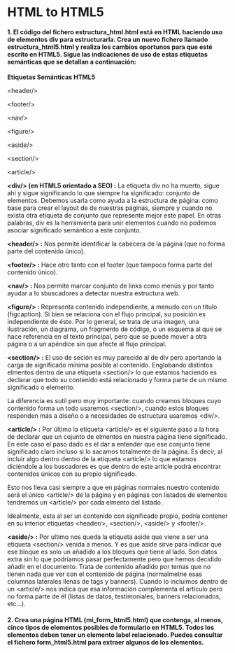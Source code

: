 # HTML to HTML5

#### **1. El código del fichero estructura_html.html está en HTML haciendo uso de elementos div para estructurarla. Crea un nuevo fichero llamado estructura_html5.html y realiza los cambios oportunos para que esté escrito en HTML5. Sigue las indicaciones de uso de estas etiquetas semánticas que se detallan a continuación:**

**Etiquetas Semánticas HTML5**

<header\/\>

<footer\/\>

<nav\/\>

<figure\/\>

<aside\/\>

<section\/\>

<article\/\>

**<div\/\> (en HTML5 orientado a SEO) :**
La etiqueta div no ha muerto, sigue ahí y sigue significando lo que siempre ha significado: conjunto de elementos. Debemos usarla como ayuda a la estructura de página: como base para crear el layout de de nuestras páginas, siempre y cuando no exista otra etiqueta de conjunto que represente mejor este papel. En otras palabras, div es la herramienta para unir elementos cuando no podemos asociar significado semántico a este conjunto.

**<header\/\> :** Nos permite identificar la cabecera de la página (que no forma parte del contenido único).

**<footer\/\> :** Hace otro tanto con el footer (que tampoco forma parte del contenido único).

**<nav\/\> :** Nos permite marcar conjunto de links como menús y por tanto ayudar a lo sbuscadores a detectar nuestra estructura web.

**<figure\/\> :** Representa contenido independiente, a menudo con un título (figcaption). Si bien se relaciona con el flujo principal, su posición es independiente de éste. Por lo general, se trata de una imagen, una ilustración, un diagrama, un fragmento de código, o un esquema al que se hace referencia en el texto principal, pero que se puede mover a otra página o a un apéndice sin que afecte al flujo principal.
  
**<section\/\> :** 
El uso de seción es muy parecido al de div pero aportando la carga de significado mínima posible al contenido. Englobando distintos elmentos dentro de una etiqueta <section\/\> lo que estamos haciendo es declarar que todo su contenido está relacionado y forma parte de un mismo significado o elemento.

La diferencia es sutil pero muy importante: cuando creamos bloques cuyo contenido forma un todo usaremos <section\/\>, cuando estos bloques responden más a diseño o a necesidades de estructura usaremos <div\/\>.

**<article\/\> :** 
Por último la etiqueta <article\/\> es el siguiente paso a la hora de declarar que un cojunto de elmentos en nuestra página tiene significado. En este caso el paso dado es el dar a entender que ese conjunto tiene significado claro incluso si lo sacamos totalmente de la página. Es decir, al incluir algo dentro dentro de la etiqueta <article\/\> lo que estamos diciéndole a los buscadores es que dentro de este article podrá encontrar contenidos únicos con su propio significado.

Esto nos lleva casi siempre a que en páginas normales nuestro contenido será el único <article\/\> de la página y en páginas con listados de elementos tendremos un <article\/\> por cada elmento del listado.

Idealmente, esta al ser un contenido con significado propio, podría contener en su interior etiquetas <header\/\>, <section\/\>, <aside\/\> y <footer\/\>.

**<aside\/\> :**
Por ultimo nos queda la etiqueta aside que viene a ser una etiqueta <section\/\> venida a menos. Y es que aside sirve para indicar que ese bloque es solo un añadido a los bloques que tiene al lado. Son datos extra sin lo que podríamos pasar perfectamente pero que hemos decidido añadir en el documento. Trata de contenido añadido por temas que no tienen nada que ver con el contenido de página (normalmetne esas columnas laterales llenas de tags y banners). Cuando lo incluimos dentro de un <article\/\> nos indica que esa información complementa el artículo pero no forma parte de él (listas de datos, testimoniales, banners relacionados, etc...).

#### **2. Crea una página HTML (mi_form_html5.html) que contenga, al menos, cinco tipos de elementos posibles de formulario en HTML5. Todos los elementos deben tener un elemento label relacionado. Puedes consultar el fichero form_html5.html para extraer algunos de los elementos.**
